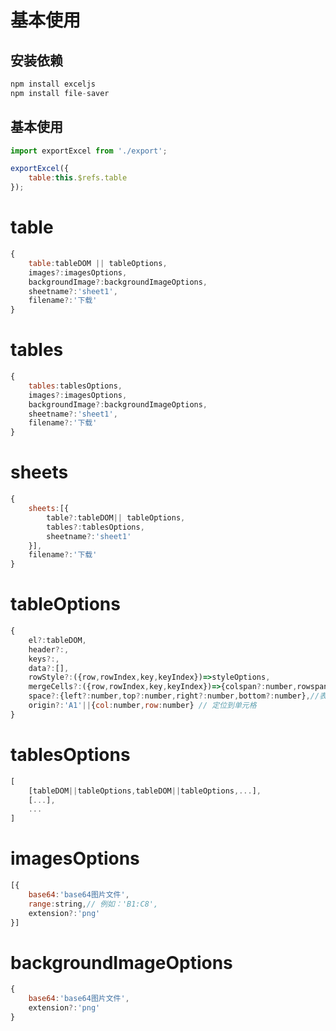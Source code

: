 # 基本使用
## 安装依赖
```js
npm install exceljs
npm install file-saver
```
## 基本使用
```js
import exportExcel from './export';

exportExcel({
    table:this.$refs.table
});
```
# table
```js
{
    table:tableDOM || tableOptions,
    images?:imagesOptions,
    backgroundImage?:backgroundImageOptions,
    sheetname?:'sheet1',
    filename?:'下载'
}
```
# tables
```js
{
    tables:tablesOptions,
    images?:imagesOptions,
    backgroundImage?:backgroundImageOptions,
    sheetname?:'sheet1',
    filename?:'下载'
}
```
# sheets
```js
{
    sheets:[{
        table?:tableDOM|| tableOptions,
        tables?:tablesOptions,
        sheetname?:'sheet1'
    }],
    filename?:'下载'
}
```
# tableOptions
```js
{
    el?:tableDOM,
    header?:,
    keys?:,
    data?:[],
    rowStyle?:({row,rowIndex,key,keyIndex})=>styleOptions,
    mergeCells?:({row,rowIndex,key,keyIndex})=>{colspan?:number,rowspan?:number,value?:string||number||({row,rows,rowIndex,key,keys,keyIndex})},
    space?:{left?:number,top?:number,right?:number,bottom?:number},//表格间隔
    origin?:'A1'||{col:number,row:number} // 定位到单元格
}
```
# tablesOptions
```js
[
    [tableDOM||tableOptions,tableDOM||tableOptions,...],
    [...],
    ...
]

```
# imagesOptions
```js
[{
    base64:'base64图片文件',
    range:string,// 例如：'B1:C8',
    extension?:'png'
}]
```
# backgroundImageOptions
```js
{
    base64:'base64图片文件',
    extension?:'png'
}
```

